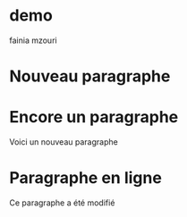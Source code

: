 # demo
fainia mzouri

# Nouveau paragraphe

# Encore un paragraphe
Voici un nouveau paragraphe

# Paragraphe en ligne
Ce paragraphe a été modifié
